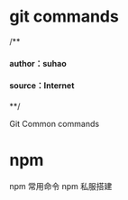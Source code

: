 # git  commands
/**

#### author：suhao

#### source：Internet

**/


Git  Common commands

# npm 
 npm 常用命令
 npm 私服搭建
